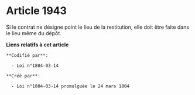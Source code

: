 # Article 1943

Si le contrat ne désigne point le lieu de la restitution, elle doit être faite dans le lieu même du dépôt.

**Liens relatifs à cet article**

	**Codifié par**:

	  - Loi n°1804-03-14

	**Créé par**:

	  - Loi n°1804-03-14 promulguée le 24 mars 1804
